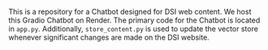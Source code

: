 This is a repository for a Chatbot designed for DSI web content. We host this Gradio Chatbot on Render. The primary code for the Chatbot is located in `app.py`. Additionally, `store_content.py` is used to update the vector store whenever significant changes are made on the DSI website.
